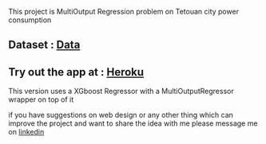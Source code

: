 This project is MultiOutput Regression problem on Tetouan city power consumption


##  Dataset : [Data](https://archive.ics.uci.edu/ml/datasets/Power+consumption+of+Tetouan+city)
##  Try out the app at : [Heroku](https://tetuan-city-power.herokuapp.com/)



This version uses a XGboost Regressor with a MultiOutputRegressor wrapper on top of it


if you have suggestions on web design or any other thing which can improve the project and want to share the idea with me please message me on [linkedin](https://www.linkedin.com/in/anand-mohan-kumar/)